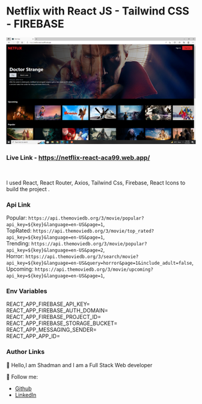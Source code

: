 # Netflix with React JS - Tailwind CSS - FIREBASE   
    
<img src="ss.png"/>  

### Live Link - https://netflix-react-aca99.web.app/

<br/>

I used React, React Router, Axios, Tailwind Css, Firebase, React Icons to build the project  .
<br/>
### Api Link
 Popular: `https://api.themoviedb.org/3/movie/popular?api_key=${key}&language=en-US&page=1`,<br/>
    TopRated: `https://api.themoviedb.org/3/movie/top_rated?api_key=${key}&language=en-US&page=1`,<br/>
    Trending: `https://api.themoviedb.org/3/movie/popular?api_key=${key}&language=en-US&page=2`,<br/>
    Horror: `https://api.themoviedb.org/3/search/movie?api_key=${key}&language=en-US&query=horror&page=1&include_adult=false`,<br/>
    Upcoming: `https://api.themoviedb.org/3/movie/upcoming?api_key=${key}&language=en-US&page=1`,<br/>

### Env Variables<br/>
REACT_APP_FIREBASE_API_KEY=
<br/>
REACT_APP_FIREBASE_AUTH_DOMAIN=<br/>
REACT_APP_FIREBASE_PROJECT_ID=<br/>
REACT_APP_FIREBASE_STORAGE_BUCKET=<br/>
REACT_APP_MESSAGING_SENDER=<br/>
REACT_APP_APP_ID=<br/>

### Author Links  

👋 Hello,I am Shadman and I am a Full Stack Web developer  

🚀 Follow me:  


  - [Github](https://github.com/sakibshadman19)
  - [LinkedIn](https://www.linkedin.com/in/shadmansakib1/)

  


<!-- all link is here -->


